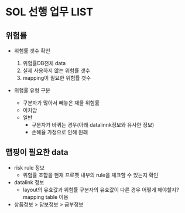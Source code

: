 


# SOL 선행 업무 LIST

## 위험률 

 * 위험률 갯수 확인 
    1) 위험률DB전체 data	
    2) 실제 사용하지 않는 위험률 갯수 
    3) mapping이 필요한 위험률 갯수 
    
 * 위험률 유형 구분 
    - 구분자가 많아서 빼놓은 재물 위험률
    - 이차암
    - 일반 
       - 구분자가 바뀌는 경우(아래 datalinnk정보와 유사한 정보)
       - 손해율 가정으로 인해 원래 

## 맵핑이 필요한 data 

* risk rule 정보
   - 위험률 조합을 현재 프로펫 내부의 rule을 체크할 수 있는지 확인
* datalink 정보
   - layout의 유효값과 위험률 구분자의 유효값이 다른 경우 어떻게 해야할지? mapping table 이용
* 상품정보 > 담보정보 > 급부정보

       
<!--stackedit_data:
eyJoaXN0b3J5IjpbLTEzMTQ0NTQ5NDZdfQ==
-->